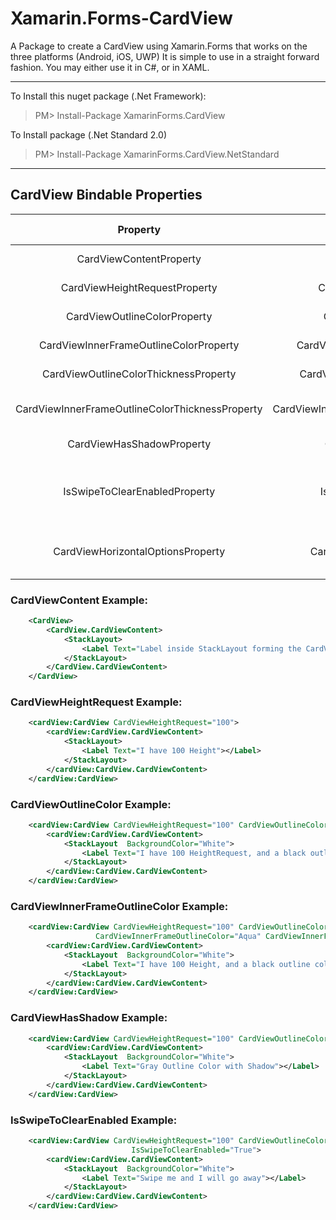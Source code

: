 # Xamarin.Forms-CardView
A Package to create a CardView using Xamarin.Forms that works on the three platforms (Android, iOS, UWP)
It is simple to use in a straight forward fashion.
You may either use it in C#, or in XAML.  

---
To Install this nuget package (.Net Framework):
> PM> Install-Package XamarinForms.CardView

To Install package (.Net Standard 2.0)
> PM> Install-Package XamarinForms.CardView.NetStandard
---

## CardView Bindable Properties

| Property                              		  | Property Name                 		    | Property Type   | Usage           		 			  | Default Value   |
| :-------------:                       		  | :-------------:               		    | :-------------: | :-------------: 		 			  | :-------------: |
| CardViewContentProperty               		  | CardViewContent               		    | View            | CardView Content 		 			  | None            |
| CardViewHeightRequestProperty         		  | CardViewHeightRequest                   | double          | Height Request  		 		 	  | -1              |
| CardViewOutlineColorProperty          		  | CardViewOutlineColor                    | Color           | Outline Color   		 			  | Transparent     |
| CardViewInnerFrameOutlineColorProperty 		  | CardViewInnerFrameOutlineColor          | Color 		  | Inner OutlineColor 					  | Transparent 	|
| CardViewOutlineColorThicknessProperty 		  | CardViewOutlineColorThickness           | Thickness       | OutlineColor Thickness   			  | 0    		    |
| CardViewInnerFrameOutlineColorThicknessProperty | CardViewInnerFrameOutlineColorThickness | Thickness 	  | Inner OutlineColor Thickness 		  | 0 				|
| CardViewHasShadowProperty 					  | CardViewHasShadow 						| bool            | Card View Shadow 					  | false           |  
| IsSwipeToClearEnabledProperty          		  | IsSwipeToClearEnabled          			| bool       	  | Enable to clear Content With a Swipe  | false           |
| CardViewHorizontalOptionsProperty				  | CardViewHorizontalOptions				| LayoutOptions	  | Set Card View Horisontal Options	  | Start			|	

### CardViewContent Example:  

```xml
	<CardView>
		<CardView.CardViewContent>
			<StackLayout>
				<Label Text="Label inside StackLayout forming the CardViewContent"></Label>
			</StackLayout>
		</CardView.CardViewContent>
	</CardView>
```

### CardViewHeightRequest Example:  

```xml
	<cardView:CardView CardViewHeightRequest="100">
		<cardView:CardView.CardViewContent>
			<StackLayout>
				<Label Text="I have 100 Height"></Label>
			</StackLayout>
		</cardView:CardView.CardViewContent>
	</cardView:CardView>
```

### CardViewOutlineColor Example:  

```xml
	<cardView:CardView CardViewHeightRequest="100" CardViewOutlineColor="Black" CardViewOutlineColorThickness="2">
		<cardView:CardView.CardViewContent>
			<StackLayout  BackgroundColor="White">
				<Label Text="I have 100 HeightRequest, and a black outline color"></Label>
			</StackLayout>
		</cardView:CardView.CardViewContent>
	</cardView:CardView>
```

### CardViewInnerFrameOutlineColor Example:  

```xml
	<cardView:CardView CardViewHeightRequest="100" CardViewOutlineColor="Black" CardViewOutlineColorThickness="2"
				   CardViewInnerFrameOutlineColor="Aqua" CardViewInnerFrameOutlineColorThickness="2">
		<cardView:CardView.CardViewContent>
			<StackLayout  BackgroundColor="White">
				<Label Text="I have 100 Height, and a black outline color, and an inline outline color Aqua"></Label>
			</StackLayout>
		</cardView:CardView.CardViewContent>
	</cardView:CardView>
```

### CardViewHasShadow Example:  

```xml
	<cardView:CardView CardViewHeightRequest="100" CardViewOutlineColor="Gray" CardViewOutlineColorThickness="2" CardViewHasShadow="True">
		<cardView:CardView.CardViewContent>
			<StackLayout  BackgroundColor="White">
				<Label Text="Gray Outline Color with Shadow"></Label>
			</StackLayout>
		</cardView:CardView.CardViewContent>
	</cardView:CardView>
```

### IsSwipeToClearEnabled Example:  

```xml
	<cardView:CardView CardViewHeightRequest="100" CardViewOutlineColor="Gray" CardViewOutlineColorThickness="2" CardViewHasShadow="True"
						   IsSwipeToClearEnabled="True">
		<cardView:CardView.CardViewContent>
			<StackLayout  BackgroundColor="White">
				<Label Text="Swipe me and I will go away"></Label>
			</StackLayout>
		</cardView:CardView.CardViewContent>
	</cardView:CardView>
```


